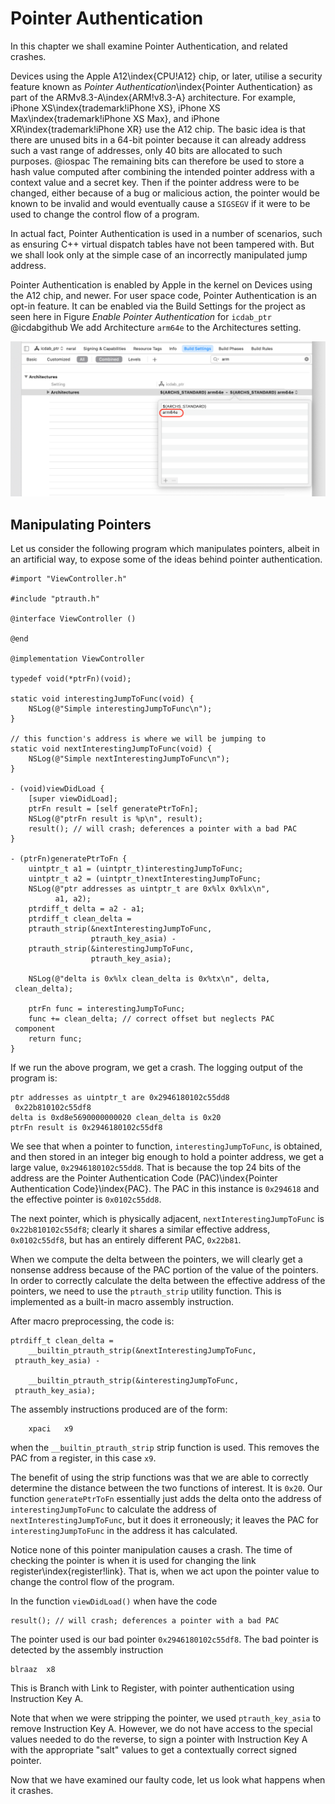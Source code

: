 # Pointer Authentication

In this chapter we shall examine Pointer Authentication, and related crashes.

Devices using the Apple A12\index{CPU!A12} chip, or later, utilise a security feature known as _Pointer Authentication_\index{Pointer Authentication} as part of the ARMv8.3-A\index{ARM!v8.3-A} architecture.  For example, iPhone XS\index{trademark!iPhone XS}, iPhone XS Max\index{trademark!iPhone XS Max}, and iPhone XR\index{trademark!iPhone XR} use the A12 chip.  The basic idea is that there are unused bits in a 64-bit pointer because it can already address such a vast range of addresses, only 40 bits are allocated to such purposes. @iospac  The remaining bits can therefore be used to store a hash value computed after combining the intended pointer address with a context value and a secret key.  Then if the pointer address were to be changed, either because of a bug or malicious action, the pointer would be known to be invalid and would eventually cause a `SIGSEGV` if it were to be used to change the control flow of a program.

In actual fact, Pointer Authentication is used in a number of scenarios, such as ensuring C++ virtual dispatch tables have not been tampered with.  But we shall look only at the simple case of an incorrectly manipulated jump address.

Pointer Authentication is enabled by Apple in the kernel on Devices using the A12 chip, and newer.  For user space code, Pointer Authentication is an opt-in feature.  It can be enabled via the Build Settings for the project as seen here in Figure _Enable Pointer Authentication_ for `icdab_ptr`  @icdabgithub  We add Architecture `arm64e` to the Architectures setting.

![Enable Pointer Authentication](screenshots/enable_ptr_auth.png)


## Manipulating Pointers

Let us consider the following program which manipulates pointers, albeit in an artificial way, to expose some of the ideas behind pointer authentication.

```
#import "ViewController.h"

#include "ptrauth.h"

@interface ViewController ()

@end

@implementation ViewController

typedef void(*ptrFn)(void);

static void interestingJumpToFunc(void) {
    NSLog(@"Simple interestingJumpToFunc\n");
}

// this function's address is where we will be jumping to
static void nextInterestingJumpToFunc(void) {
    NSLog(@"Simple nextInterestingJumpToFunc\n");
}

- (void)viewDidLoad {
    [super viewDidLoad];
    ptrFn result = [self generatePtrToFn];
    NSLog(@"ptrFn result is %p\n", result);
    result(); // will crash; deferences a pointer with a bad PAC
}

- (ptrFn)generatePtrToFn {
    uintptr_t a1 = (uintptr_t)interestingJumpToFunc;
    uintptr_t a2 = (uintptr_t)nextInterestingJumpToFunc;
    NSLog(@"ptr addresses as uintptr_t are 0x%lx 0x%lx\n",
          a1, a2);
    ptrdiff_t delta = a2 - a1;
    ptrdiff_t clean_delta =
    ptrauth_strip(&nextInterestingJumpToFunc,
                  ptrauth_key_asia) -
    ptrauth_strip(&interestingJumpToFunc,
                  ptrauth_key_asia);
    
    NSLog(@"delta is 0x%lx clean_delta is 0x%tx\n", delta,
 clean_delta);
    
    ptrFn func = interestingJumpToFunc;
    func += clean_delta; // correct offset but neglects PAC
 component
    return func;
}
```

If we run the above program, we get a crash.  The logging output of the program is:

```
ptr addresses as uintptr_t are 0x2946180102c55dd8
 0x22b810102c55df8
delta is 0xd8e5690000000020 clean_delta is 0x20
ptrFn result is 0x2946180102c55df8
```

We see that when a pointer to function, `interestingJumpToFunc`, is obtained, and then stored in an integer big enough to hold a pointer address, we get a large value, `0x2946180102c55dd8`.  That is because the top 24 bits of the address are the Pointer Authentication Code (PAC)\index{Pointer Authentication Code}\index{PAC}.  The PAC in this instance is `0x294618` and the effective pointer is `0x0102c55dd8`.

The next pointer, which is physically adjacent, `nextInterestingJumpToFunc` is `0x22b810102c55df8`; clearly it shares a similar effective address, `0x0102c55df8`, but has an entirely different PAC, `0x22b81`.

When we compute the delta between the pointers, we will clearly get a nonsense address because of the PAC portion of the value of the pointers.  In order to correctly calculate the delta between the effective address of the pointers, we need to use the `ptrauth_strip` utility function.  This is implemented as a built-in macro assembly instruction.

After macro preprocessing, the code is:

```
ptrdiff_t clean_delta =
    __builtin_ptrauth_strip(&nextInterestingJumpToFunc,
 ptrauth_key_asia) -

    __builtin_ptrauth_strip(&interestingJumpToFunc,
 ptrauth_key_asia);
```

The assembly instructions produced are of the form:
```
	xpaci	x9
```
when the `__builtin_ptrauth_strip` strip function is used.  This removes the PAC from a register, in this case `x9`.

The benefit of using the strip functions was that we are able to correctly determine the distance between the two functions of interest.  It is `0x20`.  Our function `generatePtrToFn` essentially just adds the delta onto the address of `interestingJumpToFunc` to calculate the address of `nextInterestingJumpToFunc`, but it does it erroneously; it leaves the PAC for `interestingJumpToFunc` in the address it has calculated.

Notice none of this pointer manipulation causes a crash.  The time of checking the pointer is when it is used for changing the link register\index{register!link}.  That is, when we act upon the pointer value to change the control flow of the program.

In the function `viewDidLoad()` when have the code 
```
result(); // will crash; deferences a pointer with a bad PAC
```

The pointer used is our bad pointer `0x2946180102c55df8`.  The bad pointer is detected by the assembly instruction

```
blraaz	x8
```

This is Branch with Link to Register, with pointer authentication using Instruction Key A.

Note that when we were stripping the pointer, we used `ptrauth_key_asia` to remove Instruction Key A.  However, we do not have access to the special values needed to do the reverse, to sign a pointer with Instruction Key A with the appropriate "salt" values to get a contextually correct signed pointer.

Now that we have examined our faulty code, let us look what happens when it crashes.

